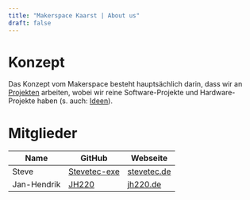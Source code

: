 ```yaml
---
title: "Makerspace Kaarst | About us"
draft: false
---
```


# Konzept

Das Konzept vom Makerspace besteht hauptsächlich darin, dass wir an [Projekten](https://github.com/orgs/makerspace-kaarst/projects) arbeiten, wobei wir reine Software-Projekte und Hardware-Projekte haben (s. auch: [Ideen](https://github.com/makerspace-kaarst/ideas)).

# Mitglieder

|Name|GitHub|Webseite|
---- | -----|--------|
Steve|[Stevetec-exe](https://github.com/Stevetec-exe)|[stevetec.de](https://stevetec.de)
Jan-Hendrik|[JH220](https://github.com/JH220)|[jh220.de](http://jh220.de)